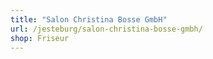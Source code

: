```yaml
---
title: "Salon Christina Bosse GmbH"
url: /jesteburg/salon-christina-bosse-gmbh/
shop: Friseur
---
```


